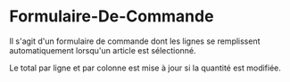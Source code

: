 # Formulaire-De-Commande

Il s'agit d'un formulaire de commande dont les lignes se remplissent automatiquement lorsqu'un article est sélectionné.

Le total par ligne et par colonne est mise à jour si la quantité est modifiée.
